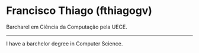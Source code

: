 # Francisco Thiago (fthiagogv)

Barcharel em Ciência da Computação pela UECE.

---

I have a barchelor degree in Computer Science.
